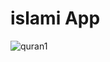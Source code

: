 # islami App




![quran1](https://user-images.githubusercontent.com/113053935/221009108-e1ca2c98-ebd7-49fa-89f3-7744b10eb259.jpg)









